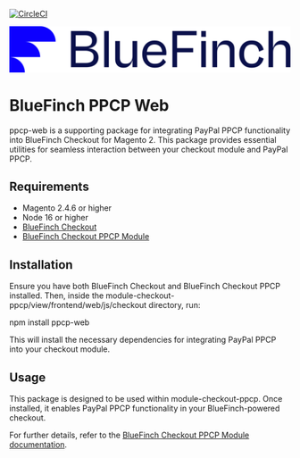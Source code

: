 [![CircleCI](https://dl.circleci.com/status-badge/img/gh/bluefinchcommerce/module-checkout-ppcp/tree/main.svg?style=svg&circle-token=CCIPRJ_shdRbwX6CZwdWayXko8Kf_fc053dfb47603a733a4b4265ff8be69118cffec9)](https://dl.circleci.com/status-badge/redirect/gh/bluefinchcommerce/ppcp-web/tree/main)

![PPCP-web package Powered by BlueFinch](./assets/logo.svg)

# BlueFinch PPCP Web

ppcp-web is a supporting package for integrating PayPal PPCP functionality into BlueFinch Checkout for Magento 2. 
This package provides essential utilities for seamless interaction between your checkout module and PayPal PPCP.

## Requirements
- Magento 2.4.6 or higher
- Node 16 or higher
- [BlueFinch Checkout](https://github.com/bluefinchcommerce/module-checkout)
- [BlueFinch Checkout PPCP Module](https://github.com/bluefinchcommerce/module-checkout-ppcp)

## Installation
Ensure you have both BlueFinch Checkout and BlueFinch Checkout PPCP installed. 
Then, inside the module-checkout-ppcp/view/frontend/web/js/checkout directory, run:

npm install ppcp-web

This will install the necessary dependencies for integrating PayPal PPCP into your checkout module.

## Usage
This package is designed to be used within module-checkout-ppcp. 
Once installed, it enables PayPal PPCP functionality in your BlueFinch-powered checkout.

For further details, refer to the [BlueFinch Checkout PPCP Module documentation](https://github.com/bluefinchcommerce/module-checkout-ppcp).